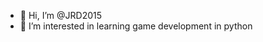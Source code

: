 - 👋 Hi, I’m @JRD2015
- 👀 I’m interested in learning game development in python


<!---
JRD2015/JRD2015 is a ✨ special ✨ repository because its `README.md` (this file) appears on your GitHub profile.
You can click the Preview link to take a look at your changes.
--->

